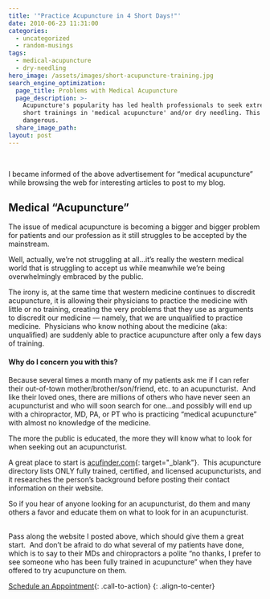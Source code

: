 ```yaml
---
title: '"Practice Acupuncture in 4 Short Days!"'
date: 2010-06-23 11:31:00
categories:
  - uncategorized
  - random-musings
tags:
  - medical-acupuncture
  - dry-needling
hero_image: /assets/images/short-acupuncture-training.jpg
search_engine_optimization:
  page_title: Problems with Medical Acupuncture
  page_description: >-
    Acupuncture's popularity has led health professionals to seek extremely
    short trainings in 'medical acupuncture' and/or dry needling. This is often
    dangerous.
  share_image_path:
layout: post
---
```


&nbsp;

I became informed of the above advertisement for “medical acupuncture” while browsing the web for interesting articles to post to my blog.

## Medical “Acupuncture”

The issue of medical acupuncture is becoming a bigger and bigger problem for patients and our profession as it still struggles to be accepted by the mainstream.

Well, actually, we’re not struggling at all…it’s really the western medical world that is struggling to accept us while meanwhile we’re being overwhelmingly embraced by the public.

The irony is, at the same time that western medicine continues to discredit acupuncture, it is allowing their physicians to practice the medicine with little or no training, creating the very problems that they use as arguments to discredit our medicine — namely, that we are unqualified to practice medicine.&nbsp; Physicians who know nothing about the medicine (aka: unqualified) are suddenly able to practice acupuncture after only a few days of training.

#### Why do I concern you with this?

Because several times a month many of my patients ask me if I can refer their out-of-town mother/brother/son/friend, etc. to an acupuncturist.&nbsp; And like their loved ones, there are millions of others who have never seen an acupuncturist and who will soon search for one…and possibly will end up with a chiropractor, MD, PA, or PT who is practicing “medical acupuncture” with almost no knowledge of the medicine.

The more the public is educated, the more they will know what to look for when seeking out an acupuncturist.

A great place to start is [acufinder.com](http://r20.rs6.net/tn.jsp?et=1103486434302&amp;s=0&amp;e=001Mi_yGIJIhISiLSebEf2sX-EMrw-ja56TNNavf7oiIzFndPEOudIU2NOBAFQCTQ2aoJDkyF17q5o-dKcv0AjZNhO_vSCXec2PwNPiCJMzPPzgwGCMiM_5qQ==){: target="_blank"}.&nbsp; This acupuncture directory lists ONLY fully trained, certified, and licensed acupuncturists, and it researches the person’s background before posting their contact information on their website.

<div>So if you hear of anyone looking for an acupuncturist, do them and many others a favor and educate them on what to look for in an acupuncturist.</div>

<div>&nbsp;</div>

Pass along the website I posted above, which should give them a great start.&nbsp; And don’t be afraid to do what several of my patients have done, which is to say to their MDs and chiropractors a polite “no thanks, I prefer to see someone who has been fully trained in acupuncture” when they have offered to try acupuncture on them.

[Schedule an Appointment](/make-an-appointment/){: .call-to-action}
{: .align-to-center}